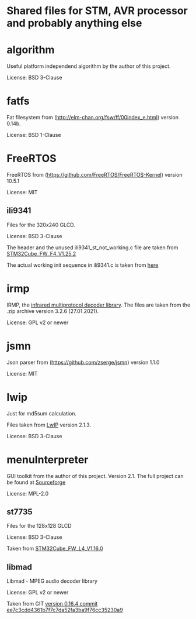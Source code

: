 # Shared files for STM, AVR processor and probably anything else

# algorithm
Useful platform independend algorithm by the author of this project.

License: BSD 3-Clause

# fatfs #
Fat filesystem from (http://elm-chan.org/fsw/ff/00index_e.html) version 0.14b.

License: BSD 1-Clause

# FreeRTOS
FreeRTOS from (https://github.com/FreeRTOS/FreeRTOS-Kernel) version 10.5.1

License: MIT

## ili9341 ##
Files for the 320x240 GLCD.

License: BSD 3-Clause

The header and the unused ili9341_st_not_working.c file are taken from [STM32Cube_FW_F4_V1.25.2](https://github.com/STMicroelectronics/STM32CubeF4/releases/tag/v1.25.2)

The actual working init sequence in ili9341.c is taken from
[here](https://vivonomicon.com/2018/06/17/drawing-to-a-small-tft-display-the-ili9341-and-stm32/)

# irmp
IRMP, the [infrared multiprotocol decoder library](https://www.mikrocontroller.net/articles/IRMP).
The files are taken from the .zip archive version 3.2.6 (27.01.2021).

License: GPL v2 or newer

# jsmn
Json parser from (https://github.com/zserge/jsmn) version 1.1.0

License: MIT

# lwip
Just for md5sum calculation.

Files taken from [LwIP](https://savannah.nongnu.org/projects/lwip/) version 2.1.3.

License: BSD 3-Clause

# menuInterpreter
GUI toolkit from the author of this project. Version 2.1.
The full project can be found at [Sourceforge](https://sourceforge.net/projects/menudesigner/)

License: MPL-2.0

## st7735 ##
Files for the 128x128 GLCD

License: BSD 3-Clause

Taken from [STM32Cube_FW_L4_V1.16.0](https://github.com/STMicroelectronics/STM32CubeL4/releases/tag/v1.16.0)

## libmad ##
Libmad - MPEG audio decoder library

License: GPL v2 or newer

Taken from GIT [version 0.16.4 commit ee7c3cdd4361b7f7c7da52fa3ba9f76cc35230a9](https://codeberg.org/tenacityteam/libmad/releases/tag/0.16.4)

